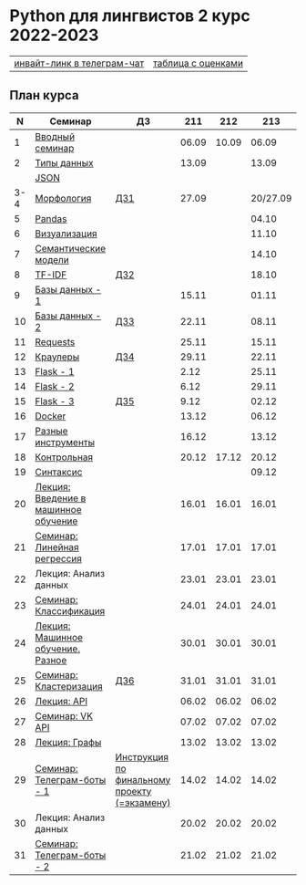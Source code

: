 # Python для лингвистов 2 курс 2022-2023

<table>
  <tr>
    <td> <a href="https://t.me/+qSMpNlvxRVpmZTVi"> инвайт-линк в телеграм-чат </a> </td>
    <td> <a href="https://docs.google.com/spreadsheets/d/17giJ1Qtz3wMvfrvyA5DsQ0KCfTRaPc15eZSN2b_QcfI/edit?usp=sharing"> таблица с оценками </a> </td>
  </tr>
</table>

## План курса

| N  | Семинар     | ДЗ | 211 | 212 | 213 |
| -- | ----------- | -- | --- | --- | --- |
| 1  | [Вводный семинар](https://github.com/hse-ling-python/seminars/blob/master/intro/course_intro_2022.ipynb) | | 06.09 | 10.09 | 06.09 |
| 2  | [Типы данных](https://github.com/hse-ling-python/seminars/blob/master/data_structures/data_structures_1(1).ipynb) || 13.09 |  | 13.09 |  
|| [JSON](https://github.com/hse-ling-python/seminars/blob/master/json_data/json_1.ipynb) | |  |  ||  
| 3-4  | [Морфология](https://github.com/hse-ling-python/seminars/blob/master/morphology/morphology_1.ipynb) | [ДЗ1](https://github.com/hse-ling-python/seminars/blob/master/homework22-23/hw1.md) | 27.09 |  |20/27.09| 
| 5 | [Pandas](https://github.com/hse-ling-python/seminars/blob/master/visualization/pandas.ipynb) | |  |  | 04.10  | 
| 6  | [Визуализация](https://github.com/hse-ling-python/seminars/blob/master/visualization/visualization_21.ipynb) | |  |  | 11.10 | 
| 7  | [Семантические модели](https://github.com/hse-ling-python/seminars/blob/master/vector_models/vector_models_21_22.ipynb) |  |  |  | 14.10 | 
| 8  | [TF-IDF](https://nbviewer.jupyter.org/github/hse-ling-python/seminars/blob/master/text_to_vector/TF-IDF.ipynb) |[ДЗ2](https://github.com/hse-ling-python/seminars/blob/master/homework22-23/hw2.md) |  |  | 18.10 |
| 9  | [Базы данных - 1](https://github.com/hse-ling-python/seminars/blob/master/databases/databases_2020_1.ipynb) | |15.11|| 01.11|
| 10  | [Базы данных - 2](https://github.com/hse-ling-python/seminars/blob/master/databases/databases_2020_2.ipynb) | [ДЗ3](https://github.com/hse-ling-python/seminars/blob/master/homework22-23/hw3.md) |22.11||08.11|
| 11 | [Requests](https://github.com/hse-ling-python/seminars/blob/master/html_and_requests/requests_2021.ipynb) | |25.11||15.11|
| 12  | [Краулеры](https://github.com/hse-ling-python/seminars/blob/master/crawlers/crawlers_1.ipynb) | [ДЗ4](https://github.com/hse-ling-python/seminars/blob/master/homework22-23/hw4.md) |29.11||22.11|
| 13  | [Flask - 1](https://github.com/hse-ling-python/seminars/blob/master/flask_applications/flask1.ipynb)| |2.12||25.11|
| 14  | [Flask - 2](https://github.com/hse-ling-python/seminars/blob/master/flask_applications/flask_2-3.md) | |6.12||29.11|
| 15  | [Flask - 3](https://github.com/hse-ling-python/seminars/blob/master/flask_applications/flask_2-3.md) |[ДЗ5](https://github.com/hse-ling-python/seminars/blob/master/homework22-23/hw5.md)|9.12||02.12|
| 16  | [Docker](https://github.com/hse-ling-python/seminars/tree/master/docker) | |13.12||06.12|
| 17  | [Разные инструменты](https://github.com/hse-ling-python/seminars/blob/master/random_compling/compling.md) | |16.12||13.12|
| 18 | [Контрольная](https://github.com/hse-ling-python/seminars/blob/master/KontrolnayaInstruction.md) ||20.12|17.12|20.12|
| 19  | [Синтаксис](https://github.com/hse-ling-python/seminars/blob/master/UDPipe/syntax.md) | | ||09.12|
| 20  | [Лекция: Введение в машинное обучение](https://github.com/hse-ling-python/seminars/blob/master/ml/intro.ipynb) | |16.01 |16.01|16.01|
| 21  | [Семинар: Линейная регрессия](https://github.com/hse-ling-python/seminars/blob/master/ml/Linear_Regression.ipynb) | |17.01 |17.01|17.01|
| 22  |Лекция: Анализ данных||23.01|23.01|23.01|
| 23  | [Семинар: Классификация](https://github.com/hse-ling-python/seminars/blob/master/ml/classification.ipynb)| | 24.01|24.01|24.01|
| 24  | [Лекция: Машинное обучение. Разное](https://github.com/hse-ling-python/seminars/blob/master/ml/ml_final.md) | |30.01 |30.01|30.01|
| 25  | [Семинар: Кластеризация](https://github.com/hse-ling-python/seminars/blob/master/ml/clustering.ipynb) | [ДЗ6](https://github.com/hse-ling-python/seminars/blob/master/homework22-23/hw6/hw6.md) |31.01 |31.01|31.01|
| 26  | [Лекция: API](https://github.com/hse-ling-python/seminars/blob/master/different_api/client-server-architecture.ipynb) | |06.02 |06.02|06.02|
| 27  | [Семинар: VK API](https://github.com/hse-ling-python/seminars/blob/master/different_api/vk_api2021.ipynb) | |07.02 |07.02|07.02|
| 28  | [Лекция: Графы](https://github.com/hse-ling-python/seminars/blob/master/graphs/graphs_2021.ipynb) | |13.02|13.02|13.02|
| 29  | [Семинар: Телеграм-боты - 1](https://github.com/hse-ling-python/seminars/tree/master/chatbots/telegram) |[Инструкция по финальному проекту (=экзамену)](https://github.com/hse-ling-python/seminars/blob/master/homework22-23/final_project_guidelines.md)| 14.02|14.02|14.02|
| 30  |Лекция: Анализ данных||20.02|20.02|20.02|
| 31  | [Семинар: Телеграм-боты - 2](https://github.com/hse-ling-python/seminars/tree/master/chatbots/telegram) ||21.02 |21.02|21.02|


